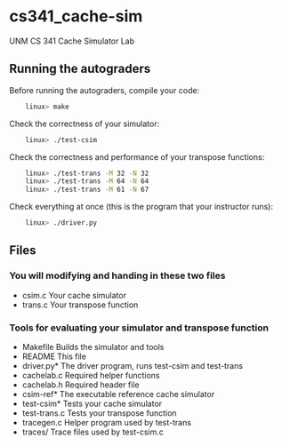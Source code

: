 # cs341_cache-sim

UNM CS 341 Cache Simulator Lab

## Running the autograders

Before running the autograders, compile your code:

```bash
    linux> make
```

Check the correctness of your simulator:

```bash
    linux> ./test-csim
```

Check the correctness and performance of your transpose functions:

```bash
    linux> ./test-trans -M 32 -N 32
    linux> ./test-trans -M 64 -N 64
    linux> ./test-trans -M 61 -N 67
```

Check everything at once (this is the program that your instructor runs):

```bash
    linux> ./driver.py
```

## Files

### You will modifying and handing in these two files

* csim.c       Your cache simulator
* trans.c      Your transpose function

### Tools for evaluating your simulator and transpose function

* Makefile     Builds the simulator and tools
* README       This file
* driver.py*   The driver program, runs test-csim and test-trans
* cachelab.c   Required helper functions
* cachelab.h   Required header file
* csim-ref*    The executable reference cache simulator
* test-csim*   Tests your cache simulator
* test-trans.c Tests your transpose function
* tracegen.c   Helper program used by test-trans
* traces/      Trace files used by test-csim.c
